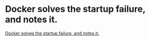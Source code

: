 # Docker solves the startup failure, and notes it.
[Docker solves the startup failure, and notes it.](https://aiwithcloud.com/2022/09/14/docker_solves_the_startup_failure_and_notes_it/)